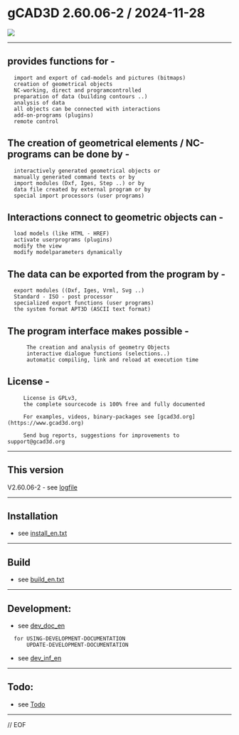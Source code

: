 # gCAD3D   2.60.06-2 / 2024-11-28

![](https://www.gcad3d.org/Renault2.png)



---
## provides functions for -
>
      import and export of cad-models and pictures (bitmaps)  
      creation of geometrical objects  
      NC-working, direct and programcontrolled  
      preparation of data (building contours ..)  
      analysis of data  
      all objects can be connected with interactions  
      add-on-programs (plugins)  
      remote control  
>
  
  
## The creation of geometrical elements / NC-programs can be done by -  
>
      interactively generated geometrical objects or  
      manually generated command texts or by  
      import modules (Dxf, Iges, Step ..) or by  
      data file created by external program or by  
      special import processors (user programs)  
>
  
  
## Interactions connect to geometric objects can -  
>
      load models (like HTML - HREF)  
      activate userprograms (plugins)  
      modify the view  
      modify modelparameters dynamically  
>
  
  
## The data can be exported from the program by -  
>
      export modules ((Dxf, Iges, Vrml, Svg ..)  
      Standard - ISO - post processor  
      specialized export functions (user programs)  
      the system format APT3D (ASCII text format)  
>
  
  
## The program interface makes possible -
~~~
      The creation and analysis of geometry Objects
      interactive dialogue functions (selections..)
      automatic compiling, link and reload at execution time

~~~
## License -
~~~
     License is GPLv3,
     the complete sourcecode is 100% free and fully documented

     For examples, videos, binary-packages see [gcad3d.org](https://www.gcad3d.org)

     Send bug reports, suggestions for improvements to support@gcad3d.org

~~~
---
## This version

  V2.60.06-2 - see [logfile](https://www.gcad3d.org/gCAD3D_log.txt)

---
## Installation

 - see [install_en.txt](https://www.gcad3d.org/doc/install_en.txt)

---
## Build

 - see [build_en.txt](https://www.gcad3d.org/doc/build_en.txt)

---
## Development:

 - see [dev_doc_en](https://www.gcad3d.org/doc/html/dev_doc_en.htm)

~~~
  for USING-DEVELOPMENT-DOCUMENTATION  
      UPDATE-DEVELOPMENT-DOCUMENTATION
~~~
 - see [dev_inf_en](https://www.gcad3d.org/doc/html/dev_inf_en.htm)

---
## Todo:

 - see [Todo](https://www.gcad3d.org/doc/TODO/Todo.htm)

---
// EOF
